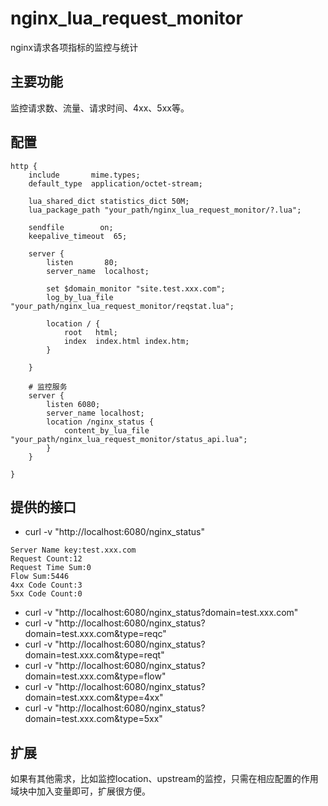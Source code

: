 # nginx_lua_request_monitor
nginx请求各项指标的监控与统计

## 主要功能

监控请求数、流量、请求时间、4xx、5xx等。

## 配置

    http {
        include       mime.types;
        default_type  application/octet-stream;
    
        lua_shared_dict statistics_dict 50M;
        lua_package_path "your_path/nginx_lua_request_monitor/?.lua";
    
        sendfile        on;
        keepalive_timeout  65;
    
        server {
            listen       80;
            server_name  localhost;
    
            set $domain_monitor "site.test.xxx.com";
            log_by_lua_file "your_path/nginx_lua_request_monitor/reqstat.lua";
    
            location / {
                root   html;
                index  index.html index.htm;
            }
           
        }
    
        # 监控服务
        server {
            listen 6080;
            server_name localhost;
            location /nginx_status {
                content_by_lua_file "your_path/nginx_lua_request_monitor/status_api.lua";
            }
        }
    
    }

## 提供的接口

- curl -v "http://localhost:6080/nginx_status"

```
Server Name key:test.xxx.com
Request Count:12
Request Time Sum:0
Flow Sum:5446
4xx Code Count:3
5xx Code Count:0 
```

- curl -v "http://localhost:6080/nginx_status?domain=test.xxx.com"
- curl -v "http://localhost:6080/nginx_status?domain=test.xxx.com&type=reqc"
- curl -v "http://localhost:6080/nginx_status?domain=test.xxx.com&type=reqt"
- curl -v "http://localhost:6080/nginx_status?domain=test.xxx.com&type=flow"
- curl -v "http://localhost:6080/nginx_status?domain=test.xxx.com&type=4xx"
- curl -v "http://localhost:6080/nginx_status?domain=test.xxx.com&type=5xx"


## 扩展

如果有其他需求，比如监控location、upstream的监控，只需在相应配置的作用域块中加入变量即可，扩展很方便。